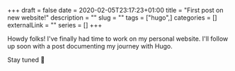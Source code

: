 +++
draft = false
date = 2020-02-05T23:17:23+01:00
title = "First post on new website!"
description = ""
slug = ""
tags = ["hugo",]
categories = []
externalLink = ""
series = []
+++

<span class="firstcharacter">H</span>owdy folks!
I've finally had time to work on my personal website.
I'll follow up soon with a post documenting my journey with Hugo.

Stay tuned 🤩
